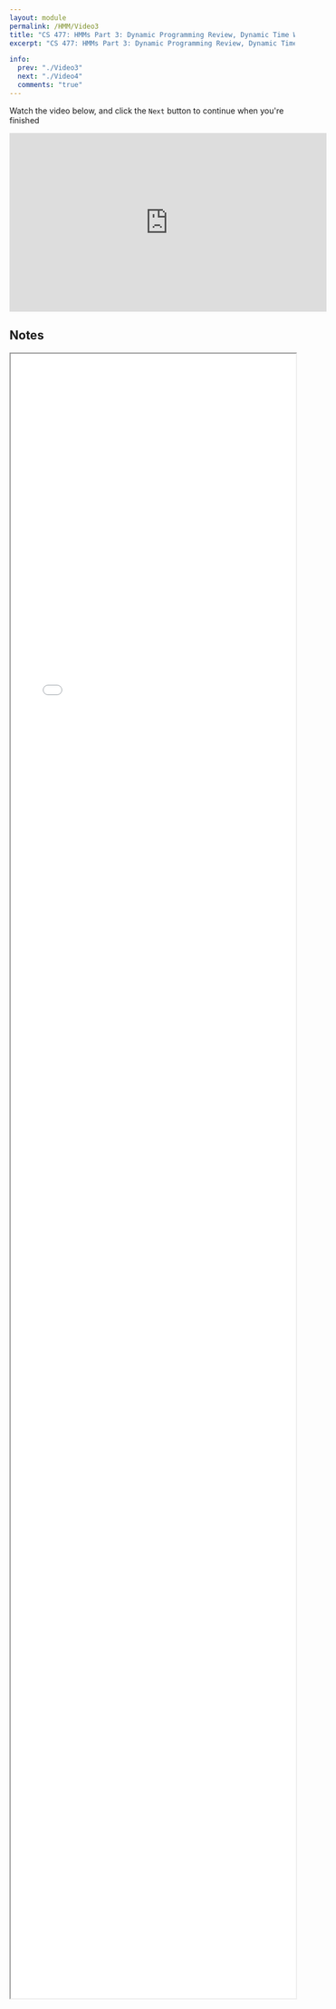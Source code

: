 ```yaml
---
layout: module
permalink: /HMM/Video3
title: "CS 477: HMMs Part 3: Dynamic Programming Review, Dynamic Time Warping"
excerpt: "CS 477: HMMs Part 3: Dynamic Programming Review, Dynamic Time Warping"

info:
  prev: "./Video3"
  next: "./Video4"
  comments: "true"
---
```


<p>
Watch the video below, and click the <code>Next</code> button to continue when you're finished
</p>

<iframe width="560" height="315" src="https://www.youtube.com/embed/2k5v_nQTkhc?si=jC1oB4O4bldXDN05" title="YouTube video player" frameborder="0" allow="accelerometer; autoplay; clipboard-write; encrypted-media; gyroscope; picture-in-picture; web-share" allowfullscreen></iframe>

<h2>Notes</h2>

<iframe src = "../images/HMMModule/DynamicProgramming.html" width="100%" height=2900></iframe>
